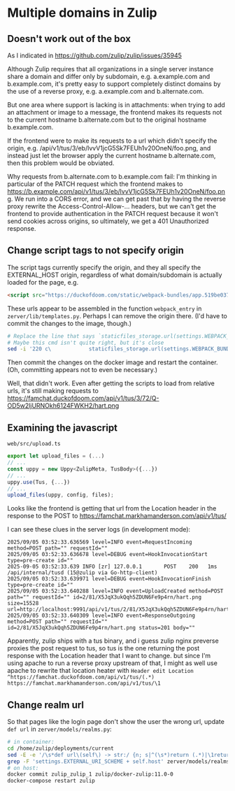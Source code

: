 # Multiple domains in Zulip

## Doesn't work out of the box
As I indicated in https://github.com/zulip/zulip/issues/35945

Although Zulip requires that all organizations in a single server instance share a domain and differ only by subdomain, e.g. a.example.com and b.example.com, it's pretty easy to support completely distinct domains by the use of a reverse proxy, e.g. a.example.com and b.alternate.com.

But one area where support is lacking is in attachments: when trying to add an attachment or image to a message, the frontend makes its requests not to the current hostname b.alternate.com but to the original hostname b.example.com.

If the frontend were to make its requests to a url which didn't specify the origin, e.g. /api/v1/tus/3/eb/lvvV1jcG5Sk7FEUh1v20OneN/foo.png, and instead just let the browser apply the current hostname b.alternate.com, then this problem would be obviated.

Why requests from b.alternate.com to b.example.com fail: I'm thinking in particular of the PATCH request which the frontend makes to https://b.example.com/api/v1/tus/3/eb/lvvV1jcG5Sk7FEUh1v20OneN/foo.png. We run into a CORS error, and we can get past that by having the reverse proxy rewrite the Access-Control-Allow-... headers, but we can't get the frontend to provide authentication in the PATCH request because it won't send cookies across origins, so ultimately, we get a 401 Unauthorized response.

## Change script tags to not specify origin
The script tags currently specify the origin, and they all specify the EXTERNAL_HOST origin, regardless of what domain/subdomain is actually loaded for the page, e.g.
```html
<script src="https://duckofdoom.com/static/webpack-bundles/app.519be03733d467d8e138.js" defer crossorigin="anonymous" nonce="c2abbb58b377e912ac379f2a299f2c291da7fdf24fe5e1a2"></script>
```

These urls appear to be assembled in the function `webpack_entry` in `zerver/lib/templates.py`. Perhaps I can remove the origin there. (I'd have to commit the changes to the image, though.)
```bash
# Replace the line that says `staticfiles_storage.url(settings.WEBPACK_BUNDLES + filename)`
# Maybe this cmd isn't quite right, but it's close
sed -i '220 c\            staticfiles_storage.url(settings.WEBPACK_BUNDLES + filename).removeprefix(staticfiles_storage.base_url.removesuffix("/static/"))' /home/zulip/deployments/current/zerver/lib/templates.py
```
Then commit the changes on the docker image and restart the container. (Oh, committing appears not to even be necessary.)

Well, that didn't work. Even after getting the scripts to load from relative urls, it's still making requests to
https://famchat.duckofdoom.com/api/v1/tus/3/72/Q-OD5w2ljURNOkh6124FWKH2/hart.png

## Examining the javascript
`web/src/upload.ts`
```js
export let upload_files = (...)
// ...
const uppy = new Uppy<ZulipMeta, TusBody>({...})
// ...
uppy.use(Tus, {...})
// ...
upload_files(uppy, config, files);
```

Looks like the frontend is getting that url from the Location header in the response to the POST to
https://famchat.markhamanderson.com/api/v1/tus/

I can see these clues in the server logs (in development mode):
```
2025/09/05 03:52:33.636569 level=INFO event=RequestIncoming method=POST path="" requestId=""
2025/09/05 03:52:33.636678 level=DEBUG event=HookInvocationStart type=pre-create id=""
2025-09-05 03:52:33.639 INFO [zr] 127.0.0.1       POST    200   1ms /api/internal/tusd (15@zulip via Go-http-client)
2025/09/05 03:52:33.639971 level=DEBUG event=HookInvocationFinish type=pre-create id=""
2025/09/05 03:52:33.640288 level=INFO event=UploadCreated method=POST path="" requestId="" id=2/81/X5JqX3ukQqh5ZDUN6Fe9p4rn/hart.png size=15528 url=http://localhost:9991/api/v1/tus/2/81/X5JqX3ukQqh5ZDUN6Fe9p4rn/hart.png
2025/09/05 03:52:33.640309 level=INFO event=ResponseOutgoing method=POST path="" requestId="" id=2/81/X5JqX3ukQqh5ZDUN6Fe9p4rn/hart.png status=201 body=""
```

Apparently, zulip ships with a tus binary, and i guess zulip nginx preverse proxies the post request to tus, so tus is the one returning the post response with the Location header that I want to change.  but since I'm using apache to run a reverse proxy upstream of that, I might as well use apache to rewrite that location heater with `Header edit Location ^https://famchat.duckofdoom.com/api/v1/tus/(.*) https://famchat.markhamanderson.com/api/v1/tus/\1`

## Change realm url
So that pages like the login page don't show the user the wrong url, update `def url` in `zerver/models/realms.py`:
```bash
# in container:
cd /home/zulip/deployments/current
sed -E -e '/\s*def url\(self\) -> str:/ {n; s|^(\s*)return (.*)|\1return (\2).replace("famchat.duckofdoom.com", "famchat.markhamanderson.com")|}' -i zerver/models/realms.py
grep -F 'settings.EXTERNAL_URI_SCHEME + self.host' zerver/models/realms.py
# on host:
docker commit zulip_zulip_1 zulip/docker-zulip:11.0-0
docker-compose restart zulip
```
